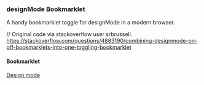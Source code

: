 ### designMode Bookmarklet
A handy bookmarklet toggle for designMode in a modern browser.

// Original code via stackoverflow user srbrussell. https://stackoverflow.com/questions/4883190/combining-designmode-on-off-bookmarklets-into-one-toggling-bookmarklet

#### Bookmarklet

<div><a href="javascript:(function () {if (document.documentElement.contentEditable === false || document.designMode === "off") {document.body.contentEditable='true';document.designMode='o‌​n';void 0;} else if (document.documentElement.contentEditable === true || document.designMode === "on") {document.body.contentEditable='false';document.designMode='‌​off';void 0;}})();">Design mode</a></div>
